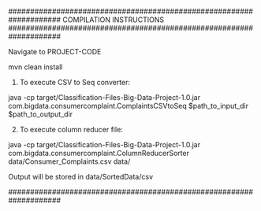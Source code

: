 ####################################################################
COMPILATION INSTRUCTIONS
####################################################################

Navigate to PROJECT-CODE

mvn clean install

1) To execute CSV to Seq converter:

java -cp target/Classification-Files-Big-Data-Project-1.0.jar com.bigdata.consumercomplaint.ComplaintsCSVtoSeq $path_to_input_dir $path_to_output_dir

2) To execute column reducer file:

java -cp target/Classification-Files-Big-Data-Project-1.0.jar com.bigdata.consumercomplaint.ColumnReducerSorter data/Consumer_Complaints.csv data/

Output will be stored in data/SortedData/csv

####################################################################

